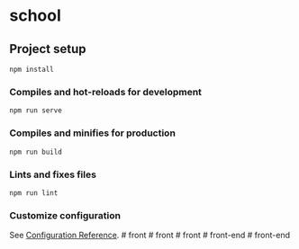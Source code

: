 # school

## Project setup
```
npm install
```

### Compiles and hot-reloads for development
```
npm run serve
```

### Compiles and minifies for production
```
npm run build
```

### Lints and fixes files
```
npm run lint
```

### Customize configuration
See [Configuration Reference](https://cli.vuejs.org/config/).
#   f r o n t  
 #   f r o n t  
 #   f r o n t  
 #   f r o n t - e n d  
 #   f r o n t - e n d  
 